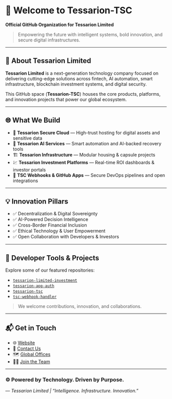 # 🚀 Welcome to Tessarion-TSC

**Official GitHub Organization for Tessarion Limited**

> Empowering the future with intelligent systems, bold innovation, and secure digital infrastructures.

---

## 🏢 About Tessarion Limited

**Tessarion Limited** is a next-generation technology company focused on delivering cutting-edge solutions across fintech, AI automation, smart infrastructure, blockchain investment systems, and digital security.

This GitHub space (**Tessarion-TSC**) houses the core products, platforms, and innovation projects that power our global ecosystem.

---

## 🌐 What We Build

- 🔐 **Tessarion Secure Cloud** — High-trust hosting for digital assets and sensitive data  
- 🧠 **Tessarion AI Services** — Smart automation and AI-backed recovery tools  
- 🏗️ **Tessarion Infrastructure** — Modular housing & capsule projects  
- 💹 **Tessarion Investment Platforms** — Real-time ROI dashboards & investor portals  
- 🚨 **TSC Webhooks & GitHub Apps** — Secure DevOps pipelines and open integrations  

---

## 💡 Innovation Pillars

- ✅ Decentralization & Digital Sovereignty  
- ✅ AI-Powered Decision Intelligence  
- ✅ Cross-Border Financial Inclusion  
- ✅ Ethical Technology & User Empowerment  
- ✅ Open Collaboration with Developers & Investors

---

## 🔧 Developer Tools & Projects

Explore some of our featured repositories:
- [`tessarion-limited-investment`](https://github.com/TSC-1-web/tessarion-limited-investment)
- [`tessarion-app-auth`](https://github.com/TSC-1-web/tessarion-app-auth)
- [`tessarion-tsc`](https://github.com/TSC-1-web/tessarion-tsc)
- [`tsc-webhook-handler`](https://github.com/TSC-1-web/tsc-webhook-handler)

> We welcome contributions, innovation, and collaborations.

---

## 📬 Get in Touch

- 🌐 [Website](https://tessarion.com)
- 📧 [Contact Us](mailto:support@tessarion.com)
- 🗺️ [Global Offices](https://tessarion.com/locations)
- 🧑‍💻 [Join the Team](https://tessarion.com/careers)

---

### ⚙️ Powered by Technology. Driven by Purpose.  
*— Tessarion Limited | “Intelligence. Infrastructure. Innovation.”*
